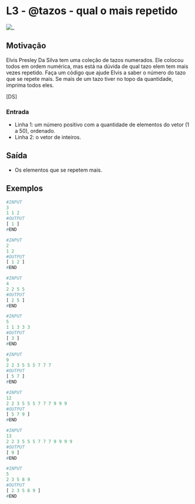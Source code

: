 # L3 - @tazos - qual o mais repetido

![_](https://raw.githubusercontent.com/qxcodefup/arcade/master/base/tazos/cover.jpg)

## Motivação

Elvis Presley Da Silva tem uma coleção de tazos numerados. Ele colocou todos em ordem numérica, mas está na dúvida de qual tazo elem tem mais vezes repetido. Faça um código que ajude Elvis a saber o número do tazo que se repete mais. Se mais de um tazo tiver no topo da quantidade, imprima todos eles.

\[DS\]

### Entrada

- Linha 1: um número positivo com a quantidade de elementos do vetor (1 a 50), ordenado.
- Linha 2: o vetor de inteiros.

## Saída

- Os elementos que se repetem mais.

## Exemplos

``` py
#INPUT
3
1 1 2
#OUTPUT
[ 1 ]
#END
```

```py
#INPUT
2
1 2
#OUTPUT
[ 1 2 ]
#END
```

```py
#INPUT
4
2 2 5 5
#OUTPUT
[ 2 5 ]
#END
```

```py
#INPUT
5
1 1 3 3 3
#OUTPUT
[ 3 ]
#END
```

```py
#INPUT
9
2 2 3 5 5 5 7 7 7
#OUTPUT
[ 5 7 ]
#END
```

```py
#INPUT
12
2 2 3 5 5 5 7 7 7 9 9 9
#OUTPUT
[ 5 7 9 ]
#END
```

```py
#INPUT
13
2 2 3 5 5 5 7 7 7 9 9 9 9
#OUTPUT
[ 9 ]
#END
```

```py
#INPUT
5
2 3 5 8 9
#OUTPUT
[ 2 3 5 8 9 ]
#END

```
